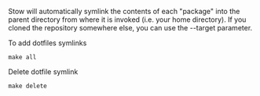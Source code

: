 Stow will automatically symlink the contents of each "package" into the parent directory from where it is invoked (i.e. your home directory). 
If you cloned the repository somewhere else, you can use the --target parameter.

To add dotfiles symlinks
```
make all
```

Delete dotfile symlink
```
make delete
```
